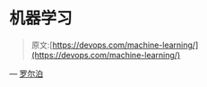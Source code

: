 # 机器学习

> 原文:[https://devops.com/machine-learning/](https://devops.com/machine-learning/)

— [罗尔泊](https://devops.com/author/breselman/)
